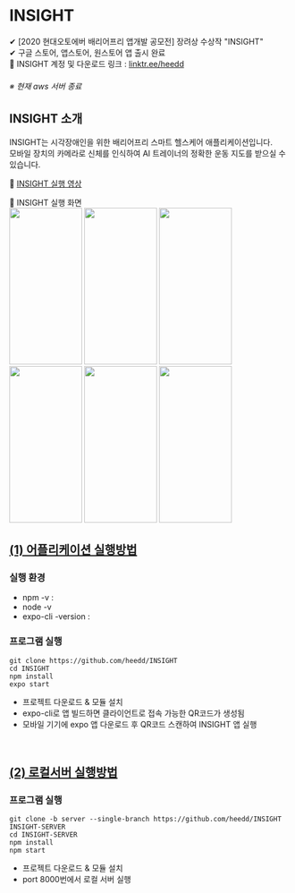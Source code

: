 
# INSIGHT
✔ [2020 현대오토에버 배리어프리 앱개발 공모전] 장려상 수상작 "INSIGHT"  
✔ 구글 스토어, 앱스토어, 원스토어 앱 출시 완료  
📌 INSIGHT 계정 및 다운로드 링크 : [linktr.ee/heedd](https://linktr.ee/heedd)
###### ※ 현재 aws 서버 종료  

## INSIGHT 소개
INSIGHT는 시각장애인을 위한 배리어프리 스마트 헬스케어 애플리케이션입니다.  
모바일 장치의 카메라로 신체를 인식하여 AI 트레이너의 정확한 운동 지도를 받으실 수 있습니다.   

📌 [INSIGHT 실행 영상](https://www.instagram.com/p/CLcAnKtH1jg/?utm_medium=copy_link)
  
📌 INSIGHT 실행 화면  
<img src="https://user-images.githubusercontent.com/58112670/151670733-b03688f3-3433-4ee9-ba38-27aa4cef85db.gif" height="280" width="130">
<img src="https://user-images.githubusercontent.com/58112670/151670942-1967120d-4817-4ded-ac72-cda320f075b0.jpg" height="280" width="130">
<img src="https://user-images.githubusercontent.com/58112670/151671081-1ae3e23f-9ed8-4e9a-a1ff-43c6fea00645.jpg" height="280" width="130">
<img src="https://user-images.githubusercontent.com/58112670/151671055-796978a5-9f83-4e48-b41e-8049434205cb.jpg" height="280" width="130">
<img src="https://user-images.githubusercontent.com/58112670/151670986-a381f811-736a-4307-a5f3-c736955bc197.jpg" height="280" width="130">
<img src="https://user-images.githubusercontent.com/58112670/151670996-9b139126-09e2-4625-bc56-e46a6dfaab03.jpg" height="280" width="130">
<br/>

## [(1) 어플리케이션 실행방법](https://github.com/heedd/INSIGHT)
### 실행 환경
* npm -v : 
* node -v
* expo-cli -version : 

### 프로그램 실행
```
git clone https://github.com/heedd/INSIGHT
cd INSIGHT
npm install
expo start
```
* 프로젝트 다운로드 & 모듈 설치
* expo-cli로 앱 빌드하면 클라이언트로 접속 가능한 QR코드가 생성됨
* 모바일 기기에 expo 앱 다운로드 후 QR코드 스캔하여 INSIGHT 앱 실행   
<br/>

## [(2) 로컬서버 실행방법](https://github.com/heedd/INSIGHT/tree/server)
### 프로그램 실행
```
git clone -b server --single-branch https://github.com/heedd/INSIGHT INSIGHT-SERVER
cd INSIGHT-SERVER
npm install
npm start
```
* 프로젝트 다운로드 & 모듈 설치
* port 8000번에서 로컬 서버 실행
